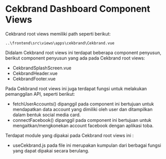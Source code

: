 # Cekbrand Dashboard Component Views

Cekbrand root views memiliki path seperti berikut:

```
..\frontend\src\views\apps\cekbrand\Cekbrand.vue
```

Didalam Cekbrand root views ini terdapat beberapa component penyusun, berikut component penyusun yang ada pada Cekbrand root views:
- CekbrandSplashScreen.vue
- CekbrandHeader.vue
- CekbrandFooter.vue

Pada Cekbrand root views  ini juga terdapat fungsi untuk melakukan pemanggilan API, seperti berikut:
- fetchUserAccounts() dipanggil pada component ini bertujuan untuk mendapatkan data account yang dimiliki oleh user dan ditampilkan dalam bentuk social media card.
- connectFacebook() dipanggil pada component ini bertujuan untuk mengaitkan/mengkonekan account facebook dengan aplikasi toba.

Terdapat module yang dipakai pada Cekbrand root views ini :
- useCekbrand.js pada file ini merupakan kumpulan dari berbagai fungsi yang dapat dipakai secara berulang.